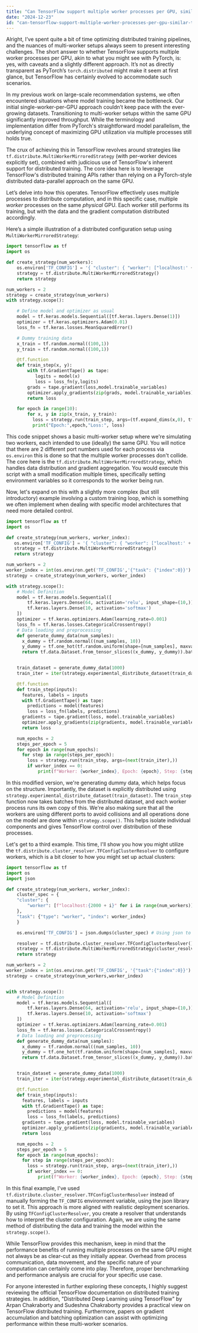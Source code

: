 ```yaml
---
title: "Can TensorFlow support multiple worker processes per GPU, similar to PyTorch?"
date: "2024-12-23"
id: "can-tensorflow-support-multiple-worker-processes-per-gpu-similar-to-pytorch"
---
```


Alright,  I’ve spent quite a bit of time optimizing distributed training pipelines, and the nuances of multi-worker setups always seem to present interesting challenges. The short answer to whether TensorFlow supports multiple worker processes per GPU, akin to what you might see with PyTorch, is: yes, with caveats and a slightly different approach. It’s not as directly transparent as PyTorch’s `torch.distributed` might make it seem at first glance, but TensorFlow has certainly evolved to accommodate such scenarios.

In my previous work on large-scale recommendation systems, we often encountered situations where model training became the bottleneck. Our initial single-worker-per-GPU approach couldn’t keep pace with the ever-growing datasets. Transitioning to multi-worker setups within the same GPU significantly improved throughput. While the terminology and implementation differ from PyTorch's straightforward model parallelism, the underlying concept of maximizing GPU utilization via multiple processes still holds true.

The crux of achieving this in TensorFlow revolves around strategies like `tf.distribute.MultiWorkerMirroredStrategy` (with per-worker devices explicitly set), combined with judicious use of TensorFlow's inherent support for distributed training. The core idea here is to leverage TensorFlow's distributed training APIs rather than relying on a PyTorch-style distributed data-parallel approach on the same GPU.

Let’s delve into how this operates. TensorFlow effectively uses multiple processes to distribute computation, and in this specific case, multiple *worker* processes on the same *physical* GPU. Each worker still performs its training, but with the data and the gradient computation distributed accordingly.

Here’s a simple illustration of a distributed configuration setup using `MultiWorkerMirroredStrategy`:

```python
import tensorflow as tf
import os

def create_strategy(num_workers):
    os.environ['TF_CONFIG'] = '{ "cluster": { "worker": ["localhost:' + str(2000+i) + '"] }, "task": {"type": "worker", "index": ' + str(i) + '} }'
    strategy = tf.distribute.MultiWorkerMirroredStrategy()
    return strategy

num_workers = 2
strategy = create_strategy(num_workers)
with strategy.scope():

    # Define model and optimizer as usual
    model = tf.keras.models.Sequential([tf.keras.layers.Dense(1)])
    optimizer = tf.keras.optimizers.Adam(0.01)
    loss_fn = tf.keras.losses.MeanSquaredError()

    # Dummy training data
    x_train = tf.random.normal((100,1))
    y_train = tf.random.normal((100,1))

    @tf.function
    def train_step(x, y):
        with tf.GradientTape() as tape:
           logits = model(x)
           loss = loss_fn(y,logits)
        grads = tape.gradient(loss,model.trainable_variables)
        optimizer.apply_gradients(zip(grads, model.trainable_variables))
        return loss

    for epoch in range(10):
        for x, y in zip(x_train, y_train):
          loss = strategy.run(train_step, args=(tf.expand_dims(x,0), tf.expand_dims(y,0)))
          print("Epoch:",epoch,"Loss:", loss)


```

This code snippet shows a basic multi-worker setup where we're simulating two workers, each intended to use (ideally) the same GPU. You will notice that there are 2 different port numbers used for each process via `os.environ` this is done so that the multiple worker processes don't collide. The core here is the `tf.distribute.MultiWorkerMirroredStrategy`, which handles data distribution and gradient aggregation. You would execute this script with a small modification multiple times, specifically setting environment variables so it corresponds to the worker being run.

Now, let's expand on this with a slightly more complex (but still introductory) example involving a custom training loop, which is something we often implement when dealing with specific model architectures that need more detailed control.

```python
import tensorflow as tf
import os

def create_strategy(num_workers, worker_index):
   os.environ['TF_CONFIG'] = '{ "cluster": { "worker": ["localhost:' + str(2000+i) + '"] }, "task": {"type": "worker", "index": ' + str(worker_index) + '} }'
   strategy = tf.distribute.MultiWorkerMirroredStrategy()
   return strategy

num_workers = 2
worker_index = int(os.environ.get('TF_CONFIG','{"task": {"index":0}}').split('"index":')[1][0]) # extract the worker index from TF_CONFIG
strategy = create_strategy(num_workers, worker_index)

with strategy.scope():
    # Model Definition
    model = tf.keras.models.Sequential([
        tf.keras.layers.Dense(64, activation='relu', input_shape=(10,)),
        tf.keras.layers.Dense(10, activation='softmax')
    ])
    optimizer = tf.keras.optimizers.Adam(learning_rate=0.001)
    loss_fn = tf.keras.losses.CategoricalCrossentropy()
    # Data loading and preprocessing
    def generate_dummy_data(num_samples):
      x_dummy = tf.random.normal((num_samples, 10))
      y_dummy = tf.one_hot(tf.random.uniform(shape=[num_samples], maxval=10, dtype=tf.int32), depth=10)
      return tf.data.Dataset.from_tensor_slices((x_dummy, y_dummy)).batch(32).repeat()


    train_dataset = generate_dummy_data(1000)
    train_iter = iter(strategy.experimental_distribute_dataset(train_dataset)) # Dataset is distrbuted

    @tf.function
    def train_step(inputs):
      features, labels = inputs
      with tf.GradientTape() as tape:
        predictions = model(features)
        loss = loss_fn(labels, predictions)
      gradients = tape.gradient(loss, model.trainable_variables)
      optimizer.apply_gradients(zip(gradients, model.trainable_variables))
      return loss

    num_epochs = 2
    steps_per_epoch = 5
    for epoch in range(num_epochs):
      for step in range(steps_per_epoch):
        loss = strategy.run(train_step, args=(next(train_iter),))
        if worker_index == 0:
            print(f"Worker: {worker_index}, Epoch: {epoch}, Step: {step}, Loss: {loss}")

```

In this modified version, we're generating dummy data, which helps focus on the structure. Importantly, the dataset is explicitly distributed using `strategy.experimental_distribute_dataset(train_dataset)`. The `train_step` function now takes batches from the distributed dataset, and each worker process runs its own copy of this. We're also making sure that all the workers are using different ports to avoid collisions and all operations done on the model are done within `strategy.scope()`. This helps isolate individual components and gives TensorFlow control over distribution of these processes.

Let's get to a third example. This time, I'll show you how you might utilize the `tf.distribute.cluster_resolver.TFConfigClusterResolver` to configure workers, which is a bit closer to how you might set up actual clusters:

```python
import tensorflow as tf
import os
import json

def create_strategy(num_workers, worker_index):
    cluster_spec = {
    "cluster": {
        "worker": [f"localhost:{2000 + i}" for i in range(num_workers)]
    },
    "task": {"type": "worker", "index": worker_index}
    }

    os.environ['TF_CONFIG'] = json.dumps(cluster_spec) # Using json to create the config

    resolver = tf.distribute.cluster_resolver.TFConfigClusterResolver()
    strategy = tf.distribute.MultiWorkerMirroredStrategy(cluster_resolver=resolver)
    return strategy

num_workers = 2
worker_index = int(os.environ.get('TF_CONFIG', '{"task":{"index":0}}').split('"index":')[1][0])
strategy = create_strategy(num_workers,worker_index)


with strategy.scope():
    # Model Definition
    model = tf.keras.models.Sequential([
        tf.keras.layers.Dense(64, activation='relu', input_shape=(10,)),
        tf.keras.layers.Dense(10, activation='softmax')
    ])
    optimizer = tf.keras.optimizers.Adam(learning_rate=0.001)
    loss_fn = tf.keras.losses.CategoricalCrossentropy()
    # Data loading and preprocessing
    def generate_dummy_data(num_samples):
      x_dummy = tf.random.normal((num_samples, 10))
      y_dummy = tf.one_hot(tf.random.uniform(shape=[num_samples], maxval=10, dtype=tf.int32), depth=10)
      return tf.data.Dataset.from_tensor_slices((x_dummy, y_dummy)).batch(32).repeat()


    train_dataset = generate_dummy_data(1000)
    train_iter = iter(strategy.experimental_distribute_dataset(train_dataset)) # Dataset is distrbuted

    @tf.function
    def train_step(inputs):
      features, labels = inputs
      with tf.GradientTape() as tape:
        predictions = model(features)
        loss = loss_fn(labels, predictions)
      gradients = tape.gradient(loss, model.trainable_variables)
      optimizer.apply_gradients(zip(gradients, model.trainable_variables))
      return loss

    num_epochs = 2
    steps_per_epoch = 5
    for epoch in range(num_epochs):
      for step in range(steps_per_epoch):
        loss = strategy.run(train_step, args=(next(train_iter),))
        if worker_index == 0:
            print(f"Worker: {worker_index}, Epoch: {epoch}, Step: {step}, Loss: {loss}")
```

In this final example, I've used `tf.distribute.cluster_resolver.TFConfigClusterResolver` instead of manually forming the `TF_CONFIG` environment variable, using the json library to set it. This approach is more aligned with realistic deployment scenarios. By using `TFConfigClusterResolver`, you create a resolver that understands how to interpret the cluster configuration. Again, we are using the same method of distributing the data and training the model within the `strategy.scope()`.

While TensorFlow provides this mechanism, keep in mind that the performance benefits of running multiple processes on the same GPU might not always be as clear-cut as they initially appear. Overhead from process communication, data movement, and the specific nature of your computation can certainly come into play. Therefore, proper benchmarking and performance analysis are crucial for your specific use case.

For anyone interested in further exploring these concepts, I highly suggest reviewing the official TensorFlow documentation on distributed training strategies. In addition, "Distributed Deep Learning using TensorFlow" by Arpan Chakraborty and Sudeshna Chakraborty provides a practical view on TensorFlow distributed training. Furthermore, papers on gradient accumulation and batching optimization can assist with optimizing performance within these multi-worker scenarios.
